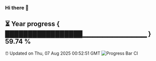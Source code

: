 ### Hi there 👋
⏳ Year progress { █████████████████▁▁▁▁▁▁▁▁▁▁▁▁▁ } 59.74 %
---
⏰ Updated on Thu, 07 Aug 2025 00:52:51 GMT
![Progress Bar CI](https://github.com/Moyi321/Moyi321/workflows/Progress%20Bar%20CI/badge.svg)
